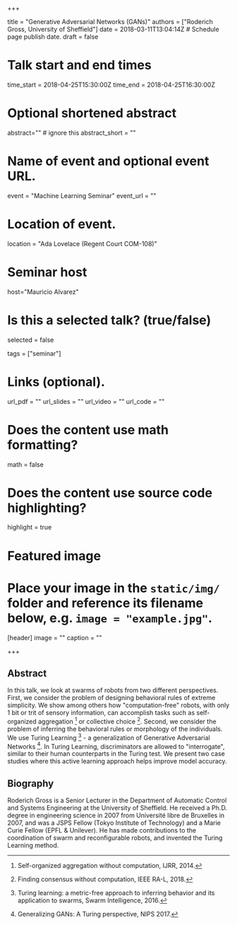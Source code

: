 +++

title = "Generative Adversarial Networks (GANs)"
authors = ["Roderich Gross, University of Sheffield"]
date = 2018-03-11T13:04:14Z  # Schedule page publish date.
draft = false

# Talk start and end times
time_start = 2018-04-25T15:30:00Z
time_end = 2018-04-25T16:30:00Z

# Optional shortened abstract
abstract="" # ignore this
abstract_short = ""

# Name of event and optional event URL.
event = "Machine Learning Seminar"
event_url = ""

# Location of event.
location = "Ada Lovelace (Regent Court COM-108)"

# Seminar host
host="Mauricio Alvarez"

# Is this a selected talk? (true/false)
selected = false

tags = ["seminar"]

# Links (optional).
url_pdf = ""
url_slides = ""
url_video = ""
url_code = ""

# Does the content use math formatting?
math = false

# Does the content use source code highlighting?
highlight = true

# Featured image
# Place your image in the `static/img/` folder and reference its filename below, e.g. `image = "example.jpg"`.
[header]
image = ""
caption = ""

+++

## Abstract

In this talk, we look at swarms of robots from two different perspectives. First, we consider the problem of designing behavioral rules of extreme simplicity. We show among others how "computation-free" robots, with only 1 bit or trit of sensory information, can accomplish tasks such as self-organized aggregation [^c1] or collective choice [^c2]. Second, we consider the problem of inferring the behavioral rules or morphology of the individuals. We use Turing Learning [^c3] - a generalization of Generative Adversarial Networks [^c4]. In Turing Learning, discriminators are allowed to "interrogate", similar to their human counterparts in the Turing test. We present two case studies where this active learning approach helps improve model accuracy.


## Biography

Roderich Gross is a Senior Lecturer in the Department of Automatic Control and Systems Engineering at the University of Sheffield. He received a Ph.D. degree in engineering science in 2007 from Université libre de Bruxelles in 2007, and was a JSPS Fellow (Tokyo Institute of Technology) and a Marie Curie Fellow (EPFL & Unilever). He has made contributions to the coordination of swarm and reconfigurable robots, and invented the Turing Learning method.

[^c1]: Self-organized aggregation without computation, IJRR, 2014.

[^c2]: Finding consensus without computation, IEEE RA-L, 2018.

[^c3]: Turing learning: a metric-free approach to inferring behavior and its application to swarms, Swarm Intelligence, 2016. 

[^c4]: Generalizing GANs: A Turing perspective, NIPS 2017.
